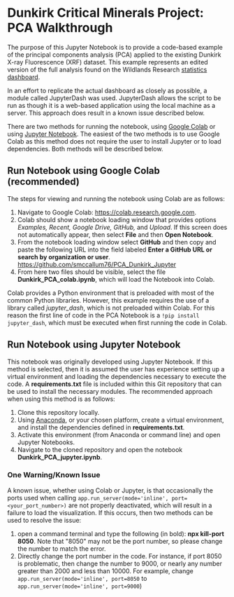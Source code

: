 # Dunkirk Critical Minerals Project: PCA Walkthrough

The purpose of this Jupyter Notebook is to provide a code-based example of the principal components analysis (PCA) applied to the existing Dunkirk X-ray Fluorescence (XRF) dataset.  This example represents an edited version of the full analysis found on the Wildlands Research [statistics dashboard](https://dunkirk-cm.herokuapp.com/pca). 

In an effort to replicate the actual dashboard as closely as possible, a module called JupyterDash was used.  JupyterDash allows the script to be run as though it is a web-based application using the local machine as a server.  This approach does result in a known issue described below.  

There are two methods for running the notebook, using [Google Colab](https://colab.research.google.com) or using [Jupyter Notebook](https://jupyter.org/).  The easiest of the two methods is to use Google Colab as this method does not require the user to install Jupyter or to load dependencies.  Both methods will be described below.

## Run Notebook using Google Colab (recommended)

The steps for viewing and running the notebook using Colab are as follows:
1. Navigate to Google Colab: https://colab.research.google.com.
2. Colab should show a notebook loading window that provides options *Examples, Recent, Google Drive, GitHub,* and *Upload*.  If this screen does not automatically appear, then select **File** and then **Open Notebook**. 
3. From the notebook loading window select **GitHub** and then copy and paste the following URL into the field labeled **Enter a GitHub URL or search by organization or user**. https://github.com/smccallum76/PCA_Dunkirk_Jupyter
4. From here two files should be visible, select the file **Dunkirk_PCA_colab.ipynb**, which will load the Notebook into Colab.  

Colab provides a Python environment that is preloaded with most of the common Python libraries.  However, this example requires the use of a library called *jupyter_dash*, which is not preloaded within Colab.  For this reason the first line of code in the PCA Notebook is a ```!pip install jupyter_dash```, which must be executed when first running the code in Colab.

## Run Notebook using Jupyter Notebook

This notebook was originally developed using Jupyter Notebook.  If this method is selected, then it is assumed the user has experience setting up a virtual environment and loading the dependencies necessary to execute the code.  A **requirements.txt** file is included within this Git repository that can be used to install the necessary modules. The recommended approach when using this method is as follows:
1. Clone this repository locally.
2. Using [Anaconda](https://www.anaconda.com/), or your chosen platform, create a virtual environment, and install the dependencies defined in **requirements.txt**. 
3. Activate this environment (from Anaconda or command line) and open Jupyter Notebooks.
4. Navigate to the cloned repository and open the notebook **Dunkirk_PCA_jupyter.ipynb**.

### One Warning/Known Issue

A known issue, whether using Colab or Jupyter, is that occasionally the ports used when calling ```app.run_server(mode='inline', port=<your_port_number>)``` are not properly deactivated, which will result in a failure to load the visualization.  If this occurs, then two methods can be used to resolve the issue:
1. open a command terminal and type the following (in bold): **npx kill-port 8050**.  Note that "8050" may not be the port number, so please change the number to match the error.  
2. Directly change the port number in the code.  For instance, if port 8050 is problematic, then change the number to 9000, or nearly any number greater than 2000 and less than 10000.  For example, change ```app.run_server(mode='inline', port=8050``` to ```app.run_server(mode='inline', port=9000```)


